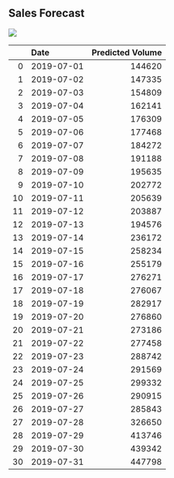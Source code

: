 ## Sales Forecast
 
![](/home/marla/Desktop/sales_forecast/reports/figures/test_preds_vs_true.png)
 
|    | Date       |   Predicted Volume |
|---:|:-----------|-------------------:|
|  0 | 2019-07-01 |             144620 |
|  1 | 2019-07-02 |             147335 |
|  2 | 2019-07-03 |             154809 |
|  3 | 2019-07-04 |             162141 |
|  4 | 2019-07-05 |             176309 |
|  5 | 2019-07-06 |             177468 |
|  6 | 2019-07-07 |             184272 |
|  7 | 2019-07-08 |             191188 |
|  8 | 2019-07-09 |             195635 |
|  9 | 2019-07-10 |             202772 |
| 10 | 2019-07-11 |             205639 |
| 11 | 2019-07-12 |             203887 |
| 12 | 2019-07-13 |             194576 |
| 13 | 2019-07-14 |             236172 |
| 14 | 2019-07-15 |             258234 |
| 15 | 2019-07-16 |             255179 |
| 16 | 2019-07-17 |             276271 |
| 17 | 2019-07-18 |             276067 |
| 18 | 2019-07-19 |             282917 |
| 19 | 2019-07-20 |             276860 |
| 20 | 2019-07-21 |             273186 |
| 21 | 2019-07-22 |             277458 |
| 22 | 2019-07-23 |             288742 |
| 23 | 2019-07-24 |             291569 |
| 24 | 2019-07-25 |             299332 |
| 25 | 2019-07-26 |             290915 |
| 26 | 2019-07-27 |             285843 |
| 27 | 2019-07-28 |             326650 |
| 28 | 2019-07-29 |             413746 |
| 29 | 2019-07-30 |             439342 |
| 30 | 2019-07-31 |             447798 |